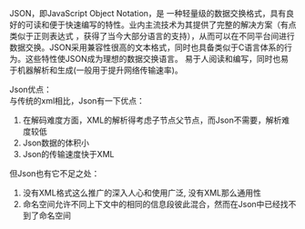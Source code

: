 JSON，即JavaScript Object Notation，是 一种轻量级的数据交换格式，具有良好的可读和便于快速编写的特性。业内主流技术为其提供了完整的解决方案（有点类似于正则表达式 ，获得了当今大部分语言的支持），从而可以在不同平台间进行数据交换。JSON采用兼容性很高的文本格式，同时也具备类似于C语言体系的行为。这些特性使JSON成为理想的数据交换语言。 易于人阅读和编写，同时也易于机器解析和生成\(一般用于提升网络传输速率\)。

Json优点：  
与传统的xml相比，Json有一下优点：

1. 在解码难度方面，XML的解析得考虑子节点父节点，而Json不需要，解析难度较低
2. Json数据的体积小
3. Json的传输速度快于XML

但Json也有它不足之处：

1. 没有XML格式这么推广的深入人心和使用广泛, 没有XML那么通用性
2. 命名空间允许不同上下文中的相同的信息段彼此混合，然而在Json中已经找不到了命名空间



